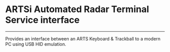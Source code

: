 # ARTSi  Automated Radar Terminal Service interface
---

Provides an interface between an ARTS Keyboard & Trackball to a modern PC using USB HID emulation.
